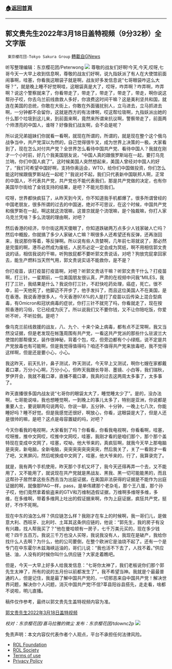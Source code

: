 ###  [:house:返回首頁](https://github.com/ourhimalayas/txt)
---


## 郭文贵先生2022年3月18日盖特视频（9分32秒）全文字版
` 東京櫻花団-Tokyo Sakura Group` [轉載自GNews](https://gnews.org/zh-hans/2188490/)

听写整理编辑：东京樱花团/Peterwong
![](https://assets.gnews.org/wp-content/uploads/2022/03/1-212.png)
尊敬的战友们好啊!今天,今天,哎呀,七哥今天一大早上收到信息啊，尊敬的战友们好啊，说九指妖派了有人在大使馆前面闹事啊，哇塞，你看我这眼袋子就是啊，战友好多发信息说“七哥眼袋咋这么大呀？”，就是晚上睡不好觉啊哇，这眼袋真是大了，哎呀，咋弄啊？咋弄啊，咋弄啊？说这个警察就来了，你看带走了，带走了，带走了，带走了，带走，啊你说这帮孙子哎，你去乌兰前线救救人多好，你浪费这时间干嘛？这是美利坚共和国，就连在美国的总统，你敢在大街上，你敢在外面骚扰别人，立马进去，立马抓进去啊，一分钟都不会留你，这就是西方的有法律啊，哎这帮垃圾啊，九指妖派出她的什么那个垃圾到这儿来，到前面来啊，竟然来所谓来抗议啊，警察带走了，前面两个帅漂亮的中国人，谁呀？好像我们战友啊，会不会是呢？

所以说兄弟姐妹们你就看一看啊，就现在所谓的，所谓的，就是现在整个这个俄乌战争当中，共产党深以为然的，自己觉得很牛叉，成为世界上决策的一极。大家看到了，现在怎么对付共产党？全世界怎么看待中国共产党、看待中国人？我就在刚才一个小时前，好几个我美国朋友说，“中国人真的跟俄罗斯站在一起，要打乌克兰呐，你们中国人疯了”。这时候美国人突然想起来，美国人曾经对中国人的好了，“我们可希望中国好啊，支持你奥运会，WTO，给你们中国做投资，你们怎么能这时候跟俄罗斯站在一起呢？”我说对不起，我们只代表新中国联邦人啊，正常的中国人，不代表共产党，共产党也不能代表我们，那是共产党做的决定，也有你美国华尔街给了金钱支持的结果，是吧？不能光怨我们。

哎呀，世界都快疯狂了，从昨天到今天，你不知道我手机都爆了。很多所谓曾经的中国老朋友，很多所谓的过去的中国迷，绝对不可思议，在这个时候，中国共产党和俄罗斯在一起，啊这就这流氓嘛，这普京就是个流氓嘛，是个独裁嘛，你打人家乌克兰凭啥？多么流氓的理由啊，对吧？

然后香港的经济，华尔街这两天傻眼了，你知道跌破两万点多少人钱家破人亡吗？然后中概股，你就搞了多少人家破人亡嘛？啊很多人还希望还有反弹，还再涨回来，我说那你等着，等反弹啊。所以说有些人贪婪啊，几年前七哥就说了，那必然是完蛋的啊，港币必然成为废纸，人民币必定一定会成为冥纸，啊不用相信郭文贵说的话，相信我说的干嘛，听狗放屁都不要听郭文贵说话，对吧？狗放完屁拿回家去，能生产燃料当天然气用，郭文贵说实话不能救你，是不是？

你打疫苗，该打疫苗打疫苗啊，对吧？听郭文贵话干嘛？听郭文贵干什么？打疫苗啊，打三针。一星期前，一位美国朋友很认真，严肃的在视频中问我“MILES，我打了三针，我结果是什么？我说你打三针，不赶快吃药处理，癌症，死亡。很不幸，前一天他死了，他脚迈不开步了，他手发抖了，而且这位美国人不在美国，是在香港。我说香港很多人，今天香港97.6%的人是打了疫苗以后传染上混合型病毒，有Omicron和冠状病毒的症状，你打三针不就完了吗，你看就走了，现在按照香港的习俗，它已经成为灰了。所以说我们又不要你钱，又不让你陪吃饭，你爱听不听，不听拉倒。是吧？

像乌克兰前线救援的战友，八、九个、十来个染上病毒，都有点不正常啊，我又当然没证据，但是老发现在帐篷周围有共产党，一看这共产党派的那些什么驻波兰大使馆的那帮傻叉，装作很神秘，背着个包，哎，但旁边都有个小绿瓶，说不定是共产党放毒也有可能啊，但是我觉得值得吗？咱还不值得共产党来放毒吧，我不觉得这样啊，但是还是要小心，小心。

我这昨天，前天扎针，鼻子测试，昨天测试，今天早上又测试，啊你七嫂在家都戴着口罩，万分小心啊，万分小心，但昨天我跟长导哥、墨镜、小白等，我们瑞秋，罗伊开会，我就不戴口罩，直播不戴口罩，我真的过去这两周太多事了，太多事了。

昨天直播很多国内战友说“七哥你的眼袋太大了，睡觉睡太少了”。是的，没办法啊，七哥能说啥，我也想睡觉啊，一到晚上的事儿太多了，特别是亚洲，你说都是重要人士，要说聊两句说两句，你说一聊，五分钟、十分钟，一晚上七八次，你能睡好吗？睡不好觉。但是我感觉还很好，啊放心，你看，这眼袋是大了，但是人还是很帅的嘛，是吧？这点是毋容置疑的吗，对吧？

今天你看我的电视啊，大家看到了吗？你看看，你看我电视啊，你看看啊，哇塞，哎呀推，推中文网哎，哎推中文网哎，哇塞，我刚才看的是咱们那个，那个那个盖特现在变成中文网了，哇塞，哎呦，他大爷来的，真疯狂啊，就我今天早上那电脑是突突，新电脑，全新电脑，突突突突突突突突，然后我关了，关了一看刚才一看了吧，又黑屏闪，然后呢换成中文网了，哇塞，他大爷来的，行了，我算录完了。

就是，我有两个手机使用，昨天那个手机又坏了，我今天还得再弄一个去，又不能用了，又不能用了，就说现在共产党就是黑战友、黑我、黑一切可能能黑的，而且这帮孙子居然拿这些东西去当为出庭证据，在美国非法获得的证据是不能作为出庭证据的啊，就像那PAG一样，pass，是单伟建那个老杂毛，那个王八蛋，那个孙子哎，他们竟然拿着偷盗来的GTV和万维制造假证据，万维啊多维呀多维，多维，在多维啊，带着多维网上吐出的假证据来啊，作为上庭证据，疯狂共产党，挺好，不作不死啊。

现在中东的油怎么样？供应链怎么样？我刚才在车上的时候啊，我一哥们儿，是做意大利、西班牙、比利时、土耳其这条供应链的，他说：“郭先生，我的房子有没有兴趣，找人帮我买了？”他在曼哈顿有一房子，七千万美元买的，现在多少钱呢？四千五百万。我说三千万也没人买呀，我说我没有人，我现在是破产，我给你找什么人去啊？为什么，他的公司要倒，在整个欧洲它是油烧不起了。还有一个是专门在中东霍尔木兹海峡运油的，哥们儿说：“我也活不下去了，人找不着。”供应链、油，人没有的时候你叫什么供应链？大家走着瞧吧。

但是，今天一大早上好多人给我发信息：“七哥你太神了，我们老板说你们那个郭先生太神了，所有的说的五月份以前都发生了”，我不希望当神。我就是个最最普通的人，但是记住，我是最了解中国共产党的，一切邪恶来自中国共产党！解决世界问题，解决你个人问题，消灭中国共产党!不信?莘县阳谷县搭先，走走看，啥都不说啦，明儿直播。

稿件仅作参考，最终以郭文贵先生盖特视频内容为准。

[郭文贵先生2022年3月18日盖特视频](https://gettr.com/post/p10mjhof85d)

*校对：东京樱花团/喜马拉雅的微尘*
*发布：东京樱花团/tdownc2p*
![](https://assets.gnews.org/wp-content/uploads/2022/03/yht.jpg)
 

免责声明：本文内容仅代表作者个人观点，平台不承担任何法律风险。

- [ROL Foundation](https://rolfoundation.org/)
- [ROL Society](https://rolsociety.org/)
- [Terms of use](https://gnews.org/terms-of-use-3/)
- [Privacy Policy](https://gnews.org/privacy-policy/)
